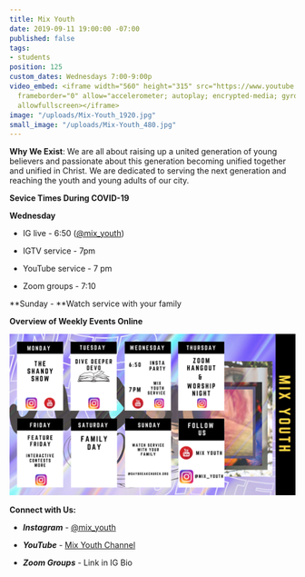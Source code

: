 ```yaml
---
title: Mix Youth
date: 2019-09-11 19:00:00 -07:00
published: false
tags:
- students
position: 125
custom_dates: Wednesdays 7:00-9:00p
video_embed: <iframe width="560" height="315" src="https://www.youtube.com/embed/EOPfK4WtOHE"
  frameborder="0" allow="accelerometer; autoplay; encrypted-media; gyroscope; picture-in-picture"
  allowfullscreen></iframe>
image: "/uploads/Mix-Youth_1920.jpg"
small_image: "/uploads/Mix-Youth_480.jpg"
---
```


**Why We Exist**: We are all about raising up a united generation of young believers and passionate about this generation becoming unified together and unified in Christ. We are dedicated to serving the next generation and reaching the youth and young adults of our city.

**Sevice Times During COVID-19**

**Wednesday**

* IG live - 6:50 ([@mix_youth](https://www.instagram.com/mix_youth/?hl=en))

* IGTV service - 7pm

* YouTube service - 7 pm

* Zoom groups - 7:10

**Sunday - **Watch service with your family

**Overview of Weekly Events Online**

![Copy of Colorful Bright Bold Weekly Calendar-10.png](/uploads/Copy%20of%20Colorful%20Bright%20Bold%20Weekly%20Calendar-10.png)

**Connect with Us:**

* ***Instagram*** - [@mix_youth](https://www.instagram.com/mix_youth/?hl=en)

* ***YouTube*** - [Mix Youth Channel](https://m.youtube.com/channel/UCcfWw9nZKNOLazn2b94RPWw)

* ***Zoom Groups*** - Link in IG Bio